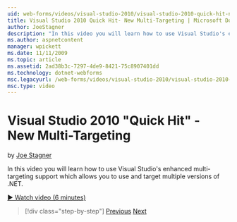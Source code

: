 ```yaml
---
uid: web-forms/videos/visual-studio-2010/visual-studio-2010-quick-hit-new-multi-targeting
title: Visual Studio 2010 Quick Hit- New Multi-Targeting | Microsoft Docs
author: JoeStagner
description: "In this video you will learn how to use Visual Studio's enhanced multi-targeting support which allows you to use and target multiple versions of .NET."
ms.author: aspnetcontent
manager: wpickett
ms.date: 11/11/2009
ms.topic: article
ms.assetid: 2ad38b3c-7297-4de9-8421-75c8907401dd
ms.technology: dotnet-webforms
msc.legacyurl: /web-forms/videos/visual-studio-2010/visual-studio-2010-quick-hit-new-multi-targeting
msc.type: video
---
```

Visual Studio 2010 "Quick Hit" - New Multi-Targeting
====================
by [Joe Stagner](https://github.com/JoeStagner)

In this video you will learn how to use Visual Studio's enhanced multi-targeting support which allows you to use and target multiple versions of .NET.

[&#9654; Watch video (6 minutes)](https://channel9.msdn.com/Blogs/ASP-NET-Site-Videos/visual-studio-2010-quick-hit-new-multi-targeting)

> [!div class="step-by-step"]
> [Previous](visual-studio-2010-quick-hit-new-web-project-template.md)
> [Next](visual-studio-2010-quick-hit-websites-instead-of-web-projects.md)
